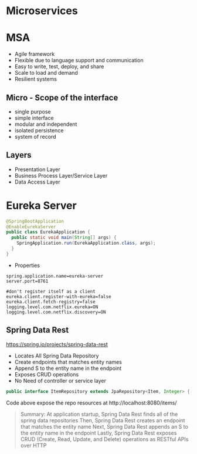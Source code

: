 # Microservices

# MSA
- Agile framework
- Flexible due to language support and communication
- Easy to write, test, deploy, and share
- Scale to load and demand
- Resilient systems 

## Micro - Scope of the interface
- single purpose
- simple interface
- modular and independent
- isolated persistence
- system of record

## Layers
- Presentation Layer
- Business Process Layer/Service Layer
- Data Access Layer

# Eureka Server

```java
@SpringBootApplication
@EnableEurekaServer
public class EurekaApplication {
  public static void main(String[] args) {
    SpringApplication.run(EurekaApplication.class, args);
  }
}
```
- Properties
```Eureka
spring.application.name=eureka-server 
server.port=8761

#don't register itself as a client
eureka.client.register-with-eureka=false
eureka.client.fetch-registry=false
logging.level.com.netflix.eureka=ON
logging.level.com.netflix.discovery=ON
```

## Spring Data Rest
https://spring.io/projects/spring-data-rest
- Locates All Spring Data Repository
- Create endpoints that matches entity names
- Append S to the entity name in the endpoint
- Exposes CRUD operations
- No Need of controller or service layer
```java
public interface ItemRepository extends JpaRepository<Item, Integer> {...}
```
Code above expose the repo resources at http://localhost:8080/items/
> Summary:
> At application startup, Spring Data Rest finds all of the spring data repositories
> Then, Spring Data Rest creates an endpoint that matches the entity name
> Next, Spring Data Rest appends an S to the entity name in the endpoint
> Lastly, Spring Data Rest exposes CRUD (Create, Read, Update, and Delete) operations as RESTful APIs over HTTP


